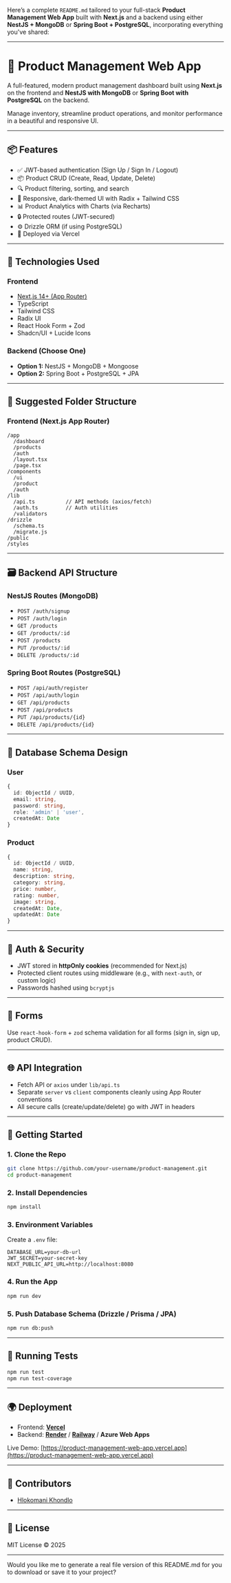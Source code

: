 Here’s a complete `README.md` tailored to your full-stack **Product Management Web App** built with **Next.js** and a backend using either **NestJS + MongoDB** or **Spring Boot + PostgreSQL**, incorporating everything you've shared:

---

# 🛒 Product Management Web App

A full-featured, modern product management dashboard built using **Next.js** on the frontend and **NestJS with MongoDB** or **Spring Boot with PostgreSQL** on the backend.

Manage inventory, streamline product operations, and monitor performance in a beautiful and responsive UI.

---

## 📦 Features

- ✅ JWT-based authentication (Sign Up / Sign In / Logout)
- 📦 Product CRUD (Create, Read, Update, Delete)
- 🔍 Product filtering, sorting, and search
- 🎨 Responsive, dark-themed UI with Radix + Tailwind CSS
- 📊 Product Analytics with Charts (via Recharts)
- 🔒 Protected routes (JWT-secured)
- ⚙️ Drizzle ORM (if using PostgreSQL)
- 🚀 Deployed via Vercel

---

## 🧱 Technologies Used

### Frontend

- [Next.js 14+ (App Router)](https://nextjs.org/)
- TypeScript
- Tailwind CSS
- Radix UI
- React Hook Form + Zod
- Shadcn/UI + Lucide Icons

### Backend (Choose One)

- **Option 1:** NestJS + MongoDB + Mongoose
- **Option 2:** Spring Boot + PostgreSQL + JPA

---

## 📁 Suggested Folder Structure

### Frontend (Next.js App Router)

```
/app
  /dashboard
  /products
  /auth
  /layout.tsx
  /page.tsx
/components
  /ui
  /product
  /auth
/lib
  /api.ts          // API methods (axios/fetch)
  /auth.ts         // Auth utilities
  /validators
/drizzle
  /schema.ts
  /migrate.js
/public
/styles
```

---

## 🗃️ Backend API Structure

### NestJS Routes (MongoDB)

- `POST /auth/signup`
- `POST /auth/login`
- `GET /products`
- `GET /products/:id`
- `POST /products`
- `PUT /products/:id`
- `DELETE /products/:id`

### Spring Boot Routes (PostgreSQL)

- `POST /api/auth/register`
- `POST /api/auth/login`
- `GET /api/products`
- `POST /api/products`
- `PUT /api/products/{id}`
- `DELETE /api/products/{id}`

---

## 🧬 Database Schema Design

### User

```ts
{
  id: ObjectId / UUID,
  email: string,
  password: string,
  role: 'admin' | 'user',
  createdAt: Date
}
```

### Product

```ts
{
  id: ObjectId / UUID,
  name: string,
  description: string,
  category: string,
  price: number,
  rating: number,
  image: string,
  createdAt: Date,
  updatedAt: Date
}
```

---

## 🔐 Auth & Security

- JWT stored in **httpOnly cookies** (recommended for Next.js)
- Protected client routes using middleware (e.g., with `next-auth`, or custom logic)
- Passwords hashed using `bcryptjs`

---

## 🧾 Forms

Use `react-hook-form` + `zod` schema validation for all forms (sign in, sign up, product CRUD).

---

## 🌐 API Integration

- Fetch API or `axios` under `lib/api.ts`
- Separate `server` vs `client` components cleanly using App Router conventions
- All secure calls (create/update/delete) go with JWT in headers

---

## 🚀 Getting Started

### 1. Clone the Repo

```bash
git clone https://github.com/your-username/product-management.git
cd product-management
```

### 2. Install Dependencies

```bash
npm install
```

### 3. Environment Variables

Create a `.env` file:

```env
DATABASE_URL=your-db-url
JWT_SECRET=your-secret-key
NEXT_PUBLIC_API_URL=http://localhost:8080
```

### 4. Run the App

```bash
npm run dev
```

### 5. Push Database Schema (Drizzle / Prisma / JPA)

```bash
npm run db:push
```

---

## 🧪 Running Tests

```bash
npm run test
npm run test-coverage
```

---

## 🌍 Deployment

- Frontend: **[Vercel](https://vercel.com)**
- Backend: **[Render](https://render.com)** / **[Railway](https://railway.app)** / **Azure Web Apps**

Live Demo: [https://product-management-web-app.vercel.app](https://product-management-web-app.vercel.app)

---

## 👤 Contributors

- [Hlokomani Khondlo](https://www.linkedin.com/in/hlokomani-khondlo)

---

## 📃 License

MIT License © 2025

---

Would you like me to generate a real file version of this README.md for you to download or save it to your project?

